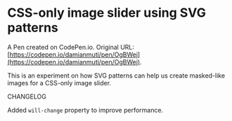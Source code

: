 # CSS-only image slider using SVG patterns

A Pen created on CodePen.io. Original URL: [https://codepen.io/damianmuti/pen/OgBWej](https://codepen.io/damianmuti/pen/OgBWej).

This is an experiment on how SVG patterns can help us create masked-like images for a CSS-only image slider.

CHANGELOG

Added `will-change` property to improve performance.